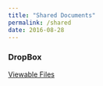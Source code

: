```yaml
---
title: "Shared Documents"
permalink: /shared
date: 2016-08-28
---
```


### DropBox
[Viewable Files](https://www.dropbox.com/sh/ud3xuovpdo0ccxz/AACUMCPc3b3UH4Y5mEjVYu0ia?dl=0)

